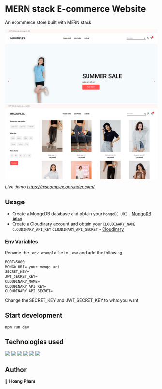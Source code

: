 # MERN stack E-commerce Website

An ecommerce store built with MERN stack

<img src="./client/public/demo1.png">
<img src="./client/public/demo2.png">

<br>

_Live demo <https://mscomplex.onrender.com/>_

## Usage

- Create a MongoDB database and obtain your `MongoDB URI` - [MongoDB Atlas](https://www.mongodb.com/cloud/atlas/register)
- Create a Cloudinary account and obtain your `CLOUDINARY_NAME` `CLOUDINARY_API_KEY` `CLOUDINARY_API_SECRET` - [Cloudinary](https://cloudinary.com/users/register_free)


### Env Variables

Rename the `.env.example` file to `.env` and add the following

```
PORT=5000
MONGO_URI= your mongo uri
SECRET_KEY=
JWT_SECRET_KEY=
CLOUDINARY_NAME=
CLOUDINARY_API_KEY=
CLOUDINARY_API_SECRET=
```

Change the SECRET_KEY and JWT_SECRET_KEY to what you want

## Start development

```
npm run dev
```

## Technologies used

<p>
    <img src="https://img.shields.io/badge/MongoDB-4EA94B?style=for-the-badge&logo=mongodb&logoColor=white" />
    <img src="https://img.shields.io/badge/Express.js-000000?style=for-the-badge&logo=express&logoColor=white" />
    <img src="https://img.shields.io/badge/react-%2320232a.svg?style=for-the-badge&logo=react&logoColor=%2361DAFB" />
    <img src="https://img.shields.io/badge/redux-%23593d88.svg?style=for-the-badge&logo=redux&logoColor=white" />
    <img src="https://img.shields.io/badge/Node.js-339933?style=for-the-badge&logo=nodedotjs&logoColor=white" />
    <img src="https://img.shields.io/badge/Tailwind_CSS-38B2AC?style=for-the-badge&logo=tailwind-css&logoColor=white" />  
</p>

## Author

🎉 **Hoang Pham**

